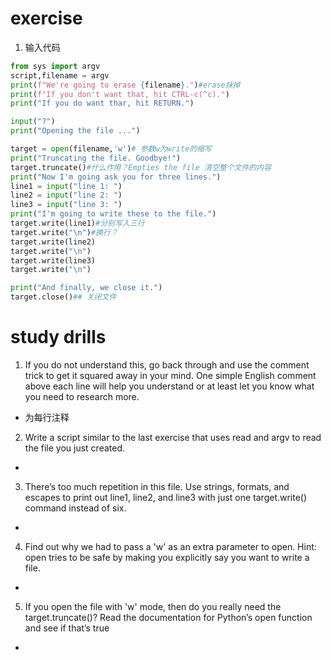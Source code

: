 # exercise
1. 输入代码
```python
from sys import argv
script,filename = argv
print(f"We're going to erase {filename}.")#erase抹掉
print(f"If you don't want that, hit CTRL-c(^c).")
print("If you do want thar, hit RETURN.")

input("?")
print("Opening the file ...")

target = open(filename,'w')# 参数w为write的缩写
print("Truncating the file. Goodbye!")
target.truncate()#什么作用？Empties the file 清空整个文件的内容
print("Now I'm going ask you for three lines.")
line1 = input("line 1: ")
line2 = input("line 2: ")
line3 = input("line 3: ")
print("I'm going to write these to the file.")
target.write(line1)#分别写入三行
target.write("\n")#换行？
target.write(line2)
target.write("\n")
target.write(line3)
target.write("\n")

print("And finally, we close it.")
target.close()## 关闭文件
```

# study drills
1. If you do not understand this, go back through and use the comment trick to get it squared away in your mind. One simple English comment above each line will help you understand or at least let you know what you need to research more.
  - 为每行注释
2. Write a script similar to the last exercise that uses read and argv to read the file you just created.
  -
3. There’s too much repetition in this file. Use strings, formats, and escapes to print out line1, line2, and line3 with just one target.write() command instead of six.
  -
4. Find out why we had to pass a 'w' as an extra parameter to open. Hint: open tries to be safe by making you explicitly say you want to write a file.
  -
5. If you open the file with 'w' mode, then do you really need the target.truncate()? Read the documentation for Python’s open function and see if that’s true
  -
